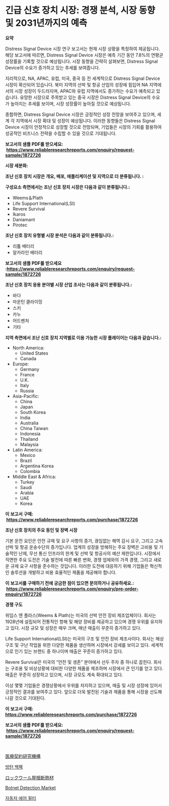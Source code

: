 <p><h1>긴급 신호 장치 시장: 경쟁 분석, 시장 동향 및 2031년까지의 예측</h1></p><p><strong>요약</strong></p>
<p><p>Distress Signal Device 시장 연구 보고서는 현재 시장 상황을 특정하여 제공됩니다. 해당 보고서에 따르면, Distress Signal Device 시장은 예측 기간 동안 7.8%의 연평균 성장률을 기록할 것으로 예상됩니다. 시장 동향을 간략히 살펴보면, Distress Signal Device의 수요가 증가하고 있는 추세를 보여줍니다.</p><p>지리적으로, NA, APAC, 유럽, 미국, 중국 등 전 세계적으로 Distress Signal Device 시장이 확산되어 있습니다. 북미 지역의 선박 및 항공 산업의 성장에 힘입어 NA 지역에서의 시장 성장이 두드러지며, APAC와 유럽 지역에서도 증가하는 수요가 예측되고 있습니다. 유망한 시장으로 주목받고 있는 중국 시장은 Distress Signal Device의 수요가 높아지는 추세를 보이며, 시장 성장률이 높아질 것으로 예상됩니다.</p><p>종합하면, Distress Signal Device 시장은 긍정적인 성장 전망을 보여주고 있으며, 세계 각 지역에서 시장 확대 및 성장이 예상됩니다. 이러한 동향들은 Distress Signal Device 시장이 안정적으로 성장할 것으로 전망되며, 기업들은 시장의 기회를 활용하여 성공적인 비즈니스 전략을 수립할 수 있을 것으로 기대됩니다.</p></p>
<p><strong>보고서의 샘플 PDF를 받으세요: &nbsp;<a href="https://www.reliableresearchreports.com/enquiry/request-sample/1872726">https://www.reliableresearchreports.com/enquiry/request-sample/1872726</a></strong></p>
<p><strong>시장 세분화:</strong></p>
<p><strong> 조난 신호 장치 시장은 개요, 배포, 애플리케이션 및 지역으로 더 분류됩니다. :</strong></p>
<p><strong>구성요소 측면에서는 조난 신호 장치 시장은 다음과 같이 분류됩니다.:</strong></p>
<p><ul><li>Weems＆Plath</li><li>Life Support International(LSI)</li><li>Revere Survival</li><li>Ikaros</li><li>Daniamant</li><li>Pirotec</li></ul></p>
<p><strong> 조난 신호 장치 유형별 시장 분석은 다음과 같이 분류됩니다.:</strong></p>
<p><ul><li>리튬 배터리</li><li>알카라인 배터리</li></ul></p>
<p><strong>보고서의 샘플 PDF를 받으세요 :<a href="https://www.reliableresearchreports.com/enquiry/request-sample/1872726">https://www.reliableresearchreports.com/enquiry/request-sample/1872726</a></strong></p>
<p><strong> 조난 신호 장치 응용 분야별 시장 산업 조사는 다음과 같이 분류됩니다.:</strong></p>
<p><ul><li>바다</li><li>마운틴 클라이밍</li><li>스키</li><li>카누</li><li>어드벤처</li><li>기타</li></ul></p>
<p><strong>지역 측면에서 조난 신호 장치 지역별로 이용 가능한 시장 플레이어는 다음과 같습니다.:</strong></p>
<p><ul>
    <li>
        North America:
        <ul>
            <li>United States</li>
            <li>Canada</li>
        </ul>
    </li>
    <li>
        Europe:
        <ul>
            <li>Germany</li>
            <li>France</li>
            <li>U.K.</li>
            <li>Italy</li>
            <li>Russia</li>
        </ul>
    </li>
    <li>
        Asia-Pacific:
        <ul>
            <li>China</li>
            <li>Japan</li>
            <li>South Korea</li>
            <li>India</li>
            <li>Australia</li>
            <li>China Taiwan</li>
            <li>Indonesia</li>
            <li>Thailand</li>
            <li>Malaysia</li>
        </ul>
    </li>
    <li>
        Latin America:
        <ul>
            <li>Mexico</li>
            <li>Brazil</li>
            <li>Argentina Korea</li>
            <li>Colombia</li>
        </ul>
    </li>
    <li>
        Middle East & Africa:
        <ul>
            <li>Turkey</li>
            <li>Saudi</li>
            <li>Arabia</li>
            <li>UAE</li>
            <li>Korea</li>
        </ul>
    </li>
    </ul></p>
<p><strong>이 보고서 구매: &nbsp;<a href="https://www.reliableresearchreports.com/purchase/1872726">https://www.reliableresearchreports.com/purchase/1872726</a></strong></p>
<p><strong>조난 신호 장치의 주요 동인 및 장벽 시장</strong></p>
<p><p>기본 운전 요인은 안전 규제 및 요구 사항의 증가, 끊임없는 해역 감시 요구, 그리고 고속 선박 및 항공 운송수단의 증가입니다. 업계의 성장을 방해하는 주요 장벽은 고비용 및 기술적인 난제, 무선 통신 인프라의 한계 및 선박 및 항공사의 예산 제한입니다. 시장에서 직면한 주요 도전은 기술 발전에 따른 빠른 변화, 경쟁 업체와의 가격 경쟁, 그리고 새로운 규제 요구 사항을 준수하는 것입니다. 이러한 도전에 대응하기 위해 기업들은 혁신적인 솔루션을 개발하고 비용 효율적인 제품을 제공해야 합니다.</p></p>
<p><strong>이 보고서를 구매하기 전에 궁금한 점이 있으면 문의하거나 공유하세요.: &nbsp;<a href="https://www.reliableresearchreports.com/enquiry/pre-order-enquiry/1872726">https://www.reliableresearchreports.com/enquiry/pre-order-enquiry/1872726</a></strong></p>
<p><strong>경쟁 구도</strong></p>
<p><p>위임스 앤 플라스(Weems & Plath)는 미국의 선박 안전 장비 제조업체이다. 회사는 1928년에 설립되어 전통적인 항해 및 해양 장비를 제공하고 있으며 경쟁 우위를 유지하고 있다. 시장 규모 및 성장은 매우 크며, 매년 매출이 꾸준히 증가하고 있다.</p><p>Life Support International(LSI)는 미국의 구조 및 안전 장비 제조사이다. 회사는 해상 구조 및 구난 작업을 위한 다양한 제품을 생산하며 시장에서 강세를 보이고 있다. 세계적으로 인기 있는 브랜드 중 하나이며 매출은 꾸준히 증가하고 있다.</p><p>Revere Survival은 미국의 “안전 및 생존” 분야에서 선두 주자 중 하나로 꼽힌다. 회사는 구조용 및 비상상황에 대비한 다양한 제품을 제조하며 시장에서 큰 인기를 얻고 있다. 매출은 꾸준히 성장하고 있으며, 시장 규모도 계속 확대되고 있다.</p><p>이상 몇몇 기업들은 경쟁상황에서 우위를 차지하고 있으며, 매출 및 시장 성장에 있어서 긍정적인 결과를 보여주고 있다. 앞으로 더욱 발전된 기술과 제품을 통해 시장을 선도해 나갈 것으로 기대된다.</p></p>
<p><strong>이 보고서 구매: &nbsp; <a href="https://www.reliableresearchreports.com/purchase/1872726">https://www.reliableresearchreports.com/purchase/1872726</a></strong></p>
<p><strong>보고서의 샘플 PDF를 받으세요: &nbsp;<a href="https://www.reliableresearchreports.com/enquiry/request-sample/1872726">https://www.reliableresearchreports.com/enquiry/request-sample/1872726</a></strong><strong></strong></p>
<p>&nbsp;</p>
<p><p><a href="https://github.com/bevdtkn4419963/Market-Research-Report-List-1/blob/main/52833312745.md">医療契約研究機構</a></p><p><a href="https://medium.com/@jerrodhilll68/%EC%B4%9D%EC%95%8C-%EB%B0%A9%ED%83%84-%EA%B0%80%EB%B0%A9-%EC%8B%9C%EC%9E%A5-%EA%B7%9C%EB%AA%A8%EC%99%80-%EC%8B%9C%EC%9E%A5-%EB%8F%99%ED%96%A5-%EC%99%84%EB%B2%BD%ED%95%9C-%EC%82%B0%EC%97%85-%EA%B0%9C%EA%B4%80-2024%EB%85%84%EB%B6%80%ED%84%B0-2031%EB%85%84%EA%B9%8C%EC%A7%80-ba67caa17362">방탄 백팩</a></p><p><a href="https://medium.com/@dm15982023/%E3%83%AD%E3%83%83%E3%82%AF%E3%82%A6%E3%83%BC%E3%83%AB%E5%B1%8B%E6%A0%B9%E6%96%AD%E7%86%B1%E6%9D%90%E5%B8%82%E5%A0%B4-%E7%A8%AE%E9%A1%9E-%E7%94%A8%E9%80%94-%E5%9C%B0%E7%90%86%E3%81%AB%E3%82%88%E3%82%8B%E5%8C%85%E6%8B%AC%E7%9A%84%E8%A9%95%E4%BE%A1-9f11feb56e07">ロックウール屋根断熱材</a></p><p><a href="https://view.publitas.com/reportprime-1/botnet-detection-market-size-reflecting-a-forecast-till-2031-market-by-type-by-application-and-by-geography/">Botnet Detection Market</a></p><p><a href="https://github.com/jntpkh496620/Market-Research-Report-List-1/blob/main/75817382376.md">자동차 에어 필터</a></p></p>